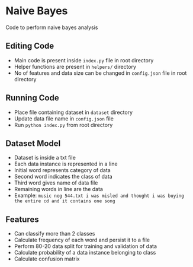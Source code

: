 # Naive Bayes

Code to perform naive bayes analysis

## Editing Code
* Main code is present inside `index.py` file in root directory
* Helper functions are present in `helpers/` directory
* No of features and data size can be changed in `config.json` file in root directory

## Running Code
* Place file containing dataset in `dataset` directory
* Update data file name in `config.json` file
* Run `python index.py` from root directory

## Dataset Model
* Dataset is inside a txt file
* Each data instance is represented in a line
* Initial word represents category of data
* Second word indicates the class of data
* Third word gives name of data file
* Remaining words in line are the data
* Example: `music neg 544.txt i was misled and thought i was buying the entire cd and it contains one song `

## Features
* Can classify more than 2 classes
* Calculate frequency of each word and persist it to a file
* Perform 80-20 data split for training and validation of data
* Calculate probability of a data instance belonging to class
* Calculate confusion matrix
